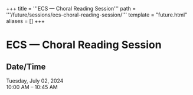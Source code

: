 +++
title = '''ECS — Choral Reading Session'''
path = '''/future/sessions/ecs-choral-reading-session/'''
template = "future.html"
aliases = []
+++

<h1>ECS — Choral Reading Session</h1>

<h2>Date/Time</h2>
<p>Tuesday, July 02, 2024<br>
10:00 AM – 10:45 AM</p>

